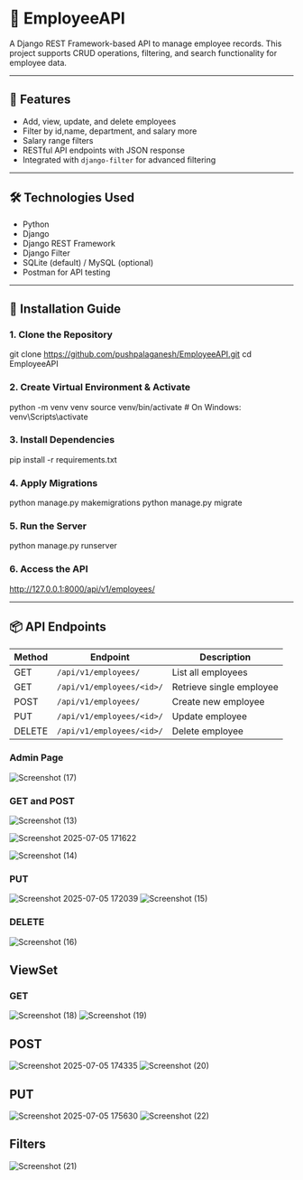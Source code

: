 
# 📘 EmployeeAPI

A Django REST Framework-based API to manage employee records. This project supports CRUD operations, filtering, and search functionality for employee data.

---

## 📁 Features

- Add, view, update, and delete employees
- Filter by id,name, department, and salary more
- Salary range filters
- RESTful API endpoints with JSON response
- Integrated with `django-filter` for advanced filtering

---

## 🛠️ Technologies Used

- Python 
- Django
- Django REST Framework
- Django Filter
- SQLite (default) / MySQL (optional)
- Postman for API testing

---

## 🚀 Installation Guide

### 1. Clone the Repository

git clone https://github.com/pushpalaganesh/EmployeeAPI.git
cd EmployeeAPI

### 2. Create Virtual Environment & Activate

python -m venv venv
source venv/bin/activate  # On Windows: venv\Scripts\activate

### 3. Install Dependencies

pip install -r requirements.txt

### 4. Apply Migrations

python manage.py makemigrations
python manage.py migrate

### 5. Run the Server

python manage.py runserver

### 6. Access the API

http://127.0.0.1:8000/api/v1/employees/

---

## 📦 API Endpoints

| Method | Endpoint                  | Description              |
|--------|---------------------------|--------------------------|
| GET    | `/api/v1/employees/`         | List all employees       |
| GET    | `/api/v1/employees/<id>/`    | Retrieve single employee |
| POST   | `/api/v1/employees/`         | Create new employee      |
| PUT    | `/api/v1/employees/<id>/`    | Update employee          |
| DELETE | `/api/v1/employees/<id>/`    | Delete employee          |


### Admin Page
![Screenshot (17)](https://github.com/user-attachments/assets/3d3619f7-a2a3-4ad5-a386-9864fc49b7ec)

### GET and POST
![Screenshot (13)](https://github.com/user-attachments/assets/2c61ac74-c9f1-49ca-ace1-2d0d0f894f8e)

![Screenshot 2025-07-05 171622](https://github.com/user-attachments/assets/832e23b8-f30c-42e6-8c7d-de39d5ad6a31)

![Screenshot (14)](https://github.com/user-attachments/assets/1e1b621c-6477-4e00-b057-4671fc555fa6)

### PUT
![Screenshot 2025-07-05 172039](https://github.com/user-attachments/assets/f5fe4aa2-b5d0-45a3-9d35-a303cd2ee43c)
![Screenshot (15)](https://github.com/user-attachments/assets/f8b32609-f5d7-4aae-bc35-f4cdc3ea6b59)

### DELETE
![Screenshot (16)](https://github.com/user-attachments/assets/34983b26-f850-4c43-93d9-c1959c61739f)

## ViewSet
### GET
![Screenshot (18)](https://github.com/user-attachments/assets/f5512407-b6e7-4637-81b9-c8d177bae437)
![Screenshot (19)](https://github.com/user-attachments/assets/ef25a478-b85a-4481-b7bb-ab3d67384068)
## POST
![Screenshot 2025-07-05 174335](https://github.com/user-attachments/assets/d93556b8-3d46-453f-abf7-b9cf1da9fd5b)
![Screenshot (20)](https://github.com/user-attachments/assets/e13232dc-f071-4d5d-866c-86441f574b57)
## PUT
![Screenshot 2025-07-05 175630](https://github.com/user-attachments/assets/9c7d6487-f6c3-455b-92f4-8335f13e368f)
![Screenshot (22)](https://github.com/user-attachments/assets/ea76b89a-e954-493e-a9af-be780232b227)
## Filters
![Screenshot (21)](https://github.com/user-attachments/assets/bcdd3d8b-f109-4718-a4dc-52132029175b)
